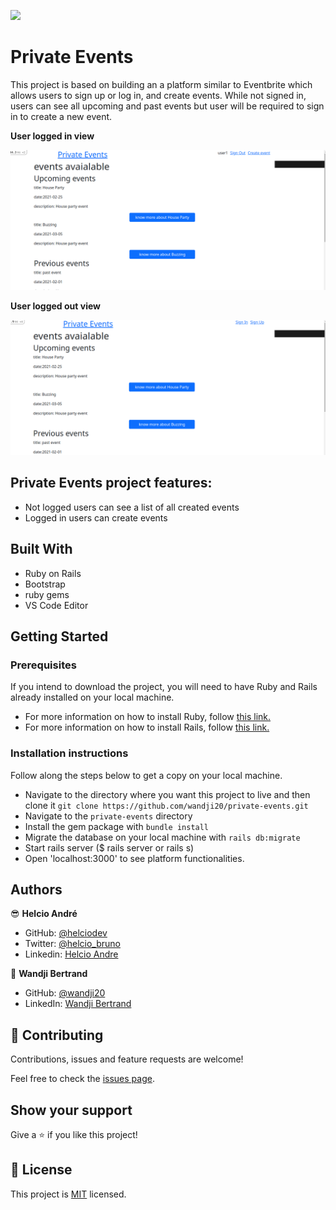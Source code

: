 ![](https://img.shields.io/badge/Microverse-blueviolet)

# Private Events

This project is based on building an a platform similar to Eventbrite which allows users to sign up or log in, and create events. While not signed in, users can see all upcoming and past events but user will be required to sign in to create a new event.

**User logged in view**

![User logged_in](app/assets/images/signed_in.png)

**User logged out view**

![view from logout user](app/assets/images/signed_out.png)

## Private Events project features:

- Not logged users can see a list of all created events
- Logged in users can create events

## Built With

- Ruby on Rails
- Bootstrap
- ruby gems
- VS Code Editor

## Getting Started

### Prerequisites

If you intend to download the project, you will need to have Ruby and Rails already installed on your local machine.

- For more information on how to install Ruby, follow [this link.](https://www.ruby-lang.org/en/downloads/)
- For more information on how to install Rails, follow [this link.](https://guides.rubyonrails.org/getting_started.html/)

### Installation instructions

Follow along the steps below to get a copy on your local machine.

- Navigate to the directory where you want this project to live and then clone it `git clone https://github.com/wandji20/private-events.git`
- Navigate to the `private-events` directory
- Install the gem package with `bundle install`
- Migrate the database on your local machine with `rails db:migrate`
- Start rails server ($ rails server or rails s)
- Open 'localhost:3000' to see platform functionalities.

## Authors

😎 **Helcio André**

- GitHub: [@helciodev](https://github.com/helciodev)
- Twitter: [@helcio_bruno](https://twitter.com/helcio_bruno)
- Linkedin: [Helcio Andre](https://www.linkedin.com/in/helcio-andre/)

👤 **Wandji Bertrand**

- GitHub: [@wandji20](https://github.com/wandji20)
- LinkedIn: [Wandji Bertrand](https://www.linkedin.com/in/wandji-bertrand/)

## 🤝 Contributing

Contributions, issues and feature requests are welcome!

Feel free to check the [issues page](https://github.com/wandji20/private-events/issues).

## Show your support

Give a ⭐️ if you like this project!

## 📝 License

This project is [MIT](/license.txt) licensed.
